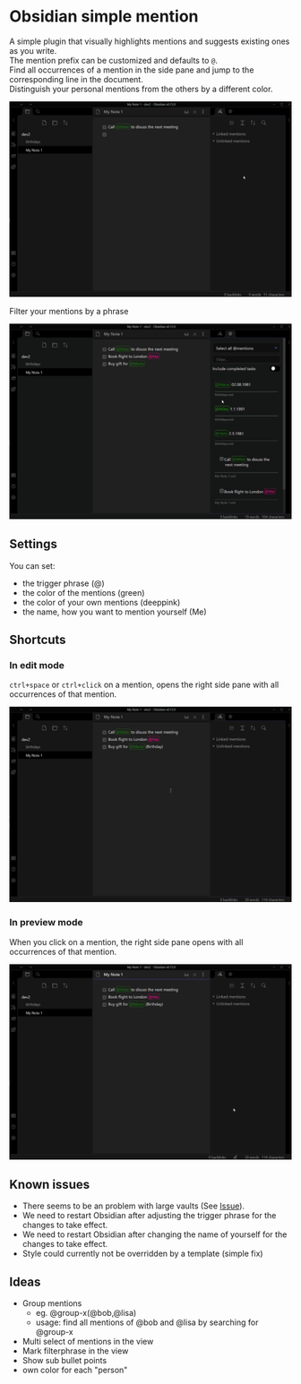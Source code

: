 # Obsidian simple mention
A simple plugin that visually highlights mentions and suggests existing ones as you write.   
The mention prefix can be customized and defaults to `@`.  
Find all occurrences of a mention in the side pane and jump to the corresponding line in the document.  
Distinguish your personal mentions from the others by a different color.

![Overview obsidian simple mention](obsidian_general.gif)

Filter your mentions by a phrase

![Filter your mentions](obsidian_filter.gif)

## Settings
You can set:
- the trigger phrase (@)
- the color of the mentions (green)
- the color of your own mentions (deeppink)
- the name, how you want to mention yourself (Me)

## Shortcuts
### In edit mode
`ctrl+space` or `ctrl+click` on a mention, opens the right side pane with all occurrences of that mention.

![Edit mode shortcuts (ctrl+space or ctrl+click)](obsidian_ctrl_space.gif)

### In preview mode
When you click on a mention, the right side pane opens with all occurrences of that mention.

![Preview Mode shortcuts](obsidian_preview_klick.gif)

## Known issues
- There seems to be an problem with large vaults (See [Issue](https://github.com/der-tobi/obsidian-simple-mention/issues/1)).
- We need to restart Obsidian after adjusting the trigger phrase for the changes to take effect.
- We need to restart Obsidian after changing the name of yourself for the changes to take effect.
- Style could currently not be overridden by a template (simple fix)

## Ideas
- Group mentions
  - eg. @group-x(@bob,@lisa)
  - usage: find all mentions of @bob and @lisa by searching for @group-x
- Multi select of mentions in the view
- Mark filterphrase in the view
- Show sub bullet points
- own color for each "person"